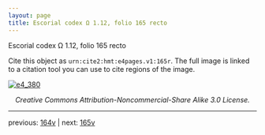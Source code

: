 ```yaml
---
layout: page
title: Escorial codex Ω 1.12, folio 165 recto
---
```


Escorial codex Ω 1.12, folio 165 recto

Cite this object as `urn:cite2:hmt:e4pages.v1:165r`.  The full image is linked to a citation tool you can use to cite regions of the image.

[![e4_380](http://www.homermultitext.org/iipsrv?IIIF=/project/homer/pyramidal/deepzoom/hmt/e4img/2017a/e4_380.tif/full/800,/0/default.jpg)](http://www.homermultitext.org/ict2/?urn=urn:cite2:hmt:e4img.2017a:e4_380) 

<p style="text-align: center; font-style: italic;">Creative Commons Attribution-Noncommercial-Share Alike 3.0 License.</p>

---

previous: [164v](../164v/) | next: [165v](../165v/)